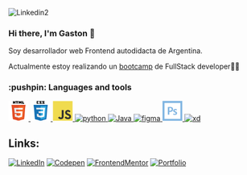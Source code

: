 ![Linkedin2](https://user-images.githubusercontent.com/71336562/224436010-24e52a50-d407-4f7e-a0c2-d50fc3ea187e.jpg)

### Hi there, I'm Gaston 👋 

Soy desarrollador web Frontend autodidacta de Argentina.

Actualmente estoy realizando un [bootcamp](https://github.com/JGRoldan/Open-Bootcamp) de FullStack developer👨‍🎓


<h3 align="left"> :pushpin:	Languages and tools</h3>
<p align="left">
  <a href="https://www.w3.org/html/" target="_blank" rel="noreferrer"><img src="https://raw.githubusercontent.com/devicons/devicon/master/icons/html5/html5-original-wordmark.svg" alt="html5" width="40" height="40"/> </a><a href="https://www.w3schools.com/css/" target="_blank" rel="noreferrer"> <img src="https://raw.githubusercontent.com/devicons/devicon/master/icons/css3/css3-original-wordmark.svg" alt="css3" width="40" height="40"/> </a> 
  <a href="https://developer.mozilla.org/en-US/docs/Web/JavaScript" target="_blank" rel="noreferrer"> <img src="https://raw.githubusercontent.com/devicons/devicon/master/icons/javascript/javascript-original.svg" alt="javascript" width="40" height="40"/> </a>
  <a href="https://www.python.org/" target="_blank" rel="noreferrer"> <img src="https://upload.wikimedia.org/wikipedia/commons/thumb/c/c3/Python-logo-notext.svg/1869px-Python-logo-notext.svg.png" alt="python" width="40" height="40"/> </a>
  <a href="https://www.java.com/es/" target="_blank" rel="noreferrer"> <img src="https://upload.wikimedia.org/wikipedia/de/e/e1/Java-Logo.svg" alt="Java" width="40" height="60"/> </a>
  <a href="https://www.figma.com/" target="_blank" rel="noreferrer"> <img src="https://www.vectorlogo.zone/logos/figma/figma-icon.svg" alt="figma" width="40" height="40"/> </a> 
  <a href="https://www.photoshop.com/en" target="_blank" rel="noreferrer"> <img src="https://raw.githubusercontent.com/devicons/devicon/master/icons/photoshop/photoshop-line.svg" alt="photoshop" width="40" height="40"/> </a> 
  <a href="https://www.adobe.com/products/xd.html" target="_blank" rel="noreferrer"> <img src="https://cdn.worldvectorlogo.com/logos/adobe-xd.svg" alt="xd" width="40" height="40"/> </a>
</p>




<h2 align="left">Links:</h3>

[![LinkedIn](https://img.shields.io/badge/-LINKEDIN-0077B5?style=for-the-badge&logo=linkedin&logoColor=white)](https://www.linkedin.com/in/jgrdeveloper/)
[![Codepen](https://img.shields.io/badge/-Codepen-100000?style=for-the-badge&logo=codepen&logoColor=white)](https://codepen.io/jgroldan)
[![FrontendMentor](https://img.shields.io/badge/frontendmentor-330F63?style=for-the-badge&logo=frontendmentor&logoColor=white)](https://www.frontendmentor.io/profile/JGRoldan)
[![Portfolio](https://img.shields.io/badge/Portfolio-DC322F?style=for-the-badge&logo=medium&logoColor=white)](https://jgroldan.github.io/jgrdeveloper/)





